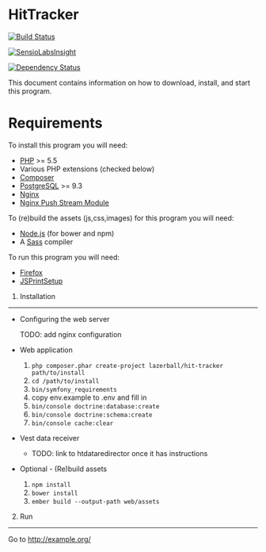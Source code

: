 HitTracker
========================

[![Build Status](https://travis-ci.org/lazerball/HitTracker.svg?branch=master)](https://travis-ci.org/lazerball/HitTracker)

[![SensioLabsInsight](https://insight.sensiolabs.com/projects/c98aecd9-b933-486b-b586-26387eca5474/mini.png)](https://insight.sensiolabs.com/projects/c98aecd9-b933-486b-b586-26387eca5474)

[![Dependency Status](https://www.versioneye.com/user/projects/543ce42464e43a3d9500003b/badge.svg?style=flat)](https://www.versioneye.com/user/projects/543ce42464e43a3d9500003b)


This document contains information on how to download, install, and start
this program.

Requirements
========================

To install this program you will need:

 * [PHP](http://php.net) >= 5.5
 * Various PHP extensions (checked below)
 * [Composer](http://getcomposer.org)
 * [PostgreSQL](http://postgresql.org) >= 9.3
 * [Nginx](http://nginx.org)
 * [Nginx Push Stream Module](https://github.com/wandenberg/nginx-push-stream-module)

To (re)build the assets (js,css,images) for this program you will need:

 * [Node.js](http://nodejs.org) (for bower and npm)
 * A [Sass](http://sass-lang.com) compiler

To run this program you will need:

 * [Firefox](http://www.getfirefox.org)
 * [JSPrintSetup](http://jsprintsetup.mozdev.org)


1) Installation
----------------------------------

 * Configuring the web server

   TODO: add nginx configuration

 * Web application

    1) `php composer.phar create-project lazerball/hit-tracker path/to/install`
    2) `cd /path/to/install`
    3) `bin/symfony_requirements`
    4) copy env.example to .env and fill in
    5) `bin/console doctrine:database:create`
    6) `bin/console doctrine:schema:create`
    7) `bin/console cache:clear`

 * Vest data receiver
   * TODO: link to htdataredirector once it has instructions

 * Optional - (Re)build assets

    1) `npm install`
    2) `bower install`
    3) `ember build --output-path web/assets`

2) Run
--------------------------------
  Go to http://example.org/
